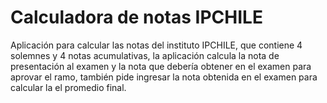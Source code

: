 # Calculadora de notas IPCHILE
Aplicación para calcular las notas del instituto IPCHILE, que contiene 4 solemnes y 4 notas acumulativas, la aplicación calcula la nota de presentación al examen y la nota que debería obtener en el examen para aprovar el ramo, también pide ingresar la nota obtenida en el examen para calcular la el promedio final.
